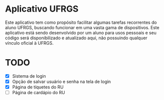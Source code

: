 # Aplicativo UFRGS
Este aplicativo tem como propósito facilitar algumas tarefas recorrentes do aluno UFRGS, buscando funcionar em uma vasta gama de dispositivos. Este aplicativo está sendo desenvolvido por um aluno para usos pessoais e seu código será disponibilizado e atualizado aqui, não possuindo qualquer vínculo oficial à UFRGS.

# TODO
- [x] Sistema de login
- [x] Opção de salvar usuário e senha na tela de login
- [x] Página de tíquetes do RU
- [ ] Página de cardápio do RU
